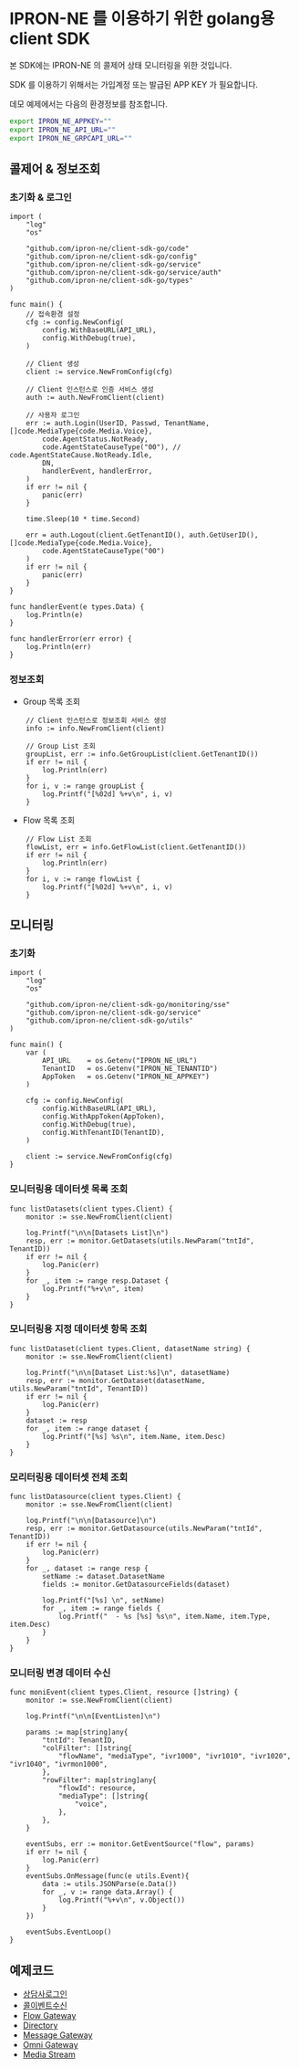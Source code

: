 # IPRON-NE 를 이용하기 위한 golang용 client SDK

본 SDK에는 IPRON-NE 의 콜제어 상태 모니터링을 위한 것입니다.

SDK 를 이용하기 위해서는 가입계정 또는 발급된 APP KEY 가 필요합니다.

데모 예제에서는 다음의 환경정보를 참조합니다.
```sh
export IPRON_NE_APPKEY=""
export IPRON_NE_API_URL=""
export IPRON_NE_GRPCAPI_URL=""
```


## 콜제어 & 정보조회

### 초기화 & 로그인

```golang
import (
	"log"
	"os"

	"github.com/ipron-ne/client-sdk-go/code"
	"github.com/ipron-ne/client-sdk-go/config"
	"github.com/ipron-ne/client-sdk-go/service"
	"github.com/ipron-ne/client-sdk-go/service/auth"
	"github.com/ipron-ne/client-sdk-go/types"
)

func main() {
	// 접속환경 설정
	cfg := config.NewConfig(
		config.WithBaseURL(API_URL),
		config.WithDebug(true),
	)

	// Client 생성
	client := service.NewFromConfig(cfg)

	// Client 인스턴스로 인증 서비스 생성
	auth := auth.NewFromClient(client)

	// 사용자 로그인
	err := auth.Login(UserID, Passwd, TenantName, []code.MediaType{code.Media.Voice},
		code.AgentStatus.NotReady,
		code.AgentStateCauseType("00"), // code.AgentStateCause.NotReady.Idle,
		DN,
		handlerEvent, handlerError,
	)
	if err != nil {
		panic(err)
	}

	time.Sleep(10 * time.Second)

	err = auth.Logout(client.GetTenantID(), auth.GetUserID(), []code.MediaType{code.Media.Voice}, 
		code.AgentStateCauseType("00")
	)
	if err != nil {
		panic(err)
	}
}

func handlerEvent(e types.Data) {
	log.Println(e)
}

func handlerError(err error) {
	log.Println(err)
}

```

### 정보조회

- Group 목록 조회

```golang
	// Client 인스턴스로 정보조회 서비스 생성
	info := info.NewFromClient(client)

	// Group List 조회
	groupList, err := info.GetGroupList(client.GetTenantID())
	if err != nil {
		log.Println(err)
	}
	for i, v := range groupList {
		log.Printf("[%02d] %+v\n", i, v)
	}
```

- Flow 목록 조회

```golang
	// Flow List 조회
	flowList, err = info.GetFlowList(client.GetTenantID())
	if err != nil {
		log.Println(err)
	}
	for i, v := range flowList {
		log.Printf("[%02d] %+v\n", i, v)
	}
```

## 모니터링

### 초기화

```golang
import (
	"log"
	"os"

	"github.com/ipron-ne/client-sdk-go/monitoring/sse"
	"github.com/ipron-ne/client-sdk-go/service"
	"github.com/ipron-ne/client-sdk-go/utils"
)

func main() {
	var (
		API_URL    = os.Getenv("IPRON_NE_URL")
		TenantID   = os.Getenv("IPRON_NE_TENANTID")
		AppToken   = os.Getenv("IPRON_NE_APPKEY")
	)

	cfg := config.NewConfig(
		config.WithBaseURL(API_URL),
		config.WithAppToken(AppToken),
		config.WithDebug(true),
		config.WithTenantID(TenantID),
	)

	client := service.NewFromConfig(cfg)
}
```

### 모니터링용 데이터셋 목록 조회

```golang
func listDatasets(client types.Client) {
	monitor := sse.NewFromClient(client)

	log.Printf("\n\n[Datasets List]\n")
	resp, err := monitor.GetDatasets(utils.NewParam("tntId", TenantID))
	if err != nil {
		log.Panic(err)
	}
	for _, item := range resp.Dataset {
		log.Printf("%+v\n", item)
	}
}
```

### 모니터링용 지정 데이터셋 항목 조회

```golang
func listDataset(client types.Client, datasetName string) {
	monitor := sse.NewFromClient(client)

	log.Printf("\n\n[Dataset List:%s]\n", datasetName)
	resp, err := monitor.GetDataset(datasetName, utils.NewParam("tntId", TenantID))
	if err != nil {
		log.Panic(err)
	}
	dataset := resp
	for _, item := range dataset {
		log.Printf("[%s] %s\n", item.Name, item.Desc)
	}
}
```

### 모리터링용 데이터셋 전체 조회

```golang
func listDatasource(client types.Client) {
	monitor := sse.NewFromClient(client)

	log.Printf("\n\n[Datasource]\n")
	resp, err := monitor.GetDatasource(utils.NewParam("tntId", TenantID))
	if err != nil {
		log.Panic(err)
	}
	for _, dataset := range resp {
		setName := dataset.DatasetName
		fields := monitor.GetDatasourceFields(dataset)

		log.Printf("[%s] \n", setName)
		for _, item := range fields {
			log.Printf("  - %s [%s] %s\n", item.Name, item.Type, item.Desc)
		}
	}
}
```

### 모니터링 변경 데이터 수신

```golang
func moniEvent(client types.Client, resource []string) {
	monitor := sse.NewFromClient(client)

	log.Printf("\n\n[EventListen]\n")

	params := map[string]any{
		"tntId": TenantID,
		"colFilter": []string{
			"flowName", "mediaType", "ivr1000", "ivr1010", "ivr1020", "ivr1040", "ivrmon1000",
		},
		"rowFilter": map[string]any{
			"flowId": resource,
			"mediaType": []string{
				"voice",
			},
		},
	}

	eventSubs, err := monitor.GetEventSource("flow", params)
	if err != nil {
		log.Panic(err)
	}
	eventSubs.OnMessage(func(e utils.Event){
		data := utils.JSONParse(e.Data())
		for _, v := range data.Array() {
			log.Printf("%+v\n", v.Object())
		}
	})

	eventSubs.EventLoop()
}
```

## 예제코드

- [상담사로그인](examples/service/agentlogin)
- [콜이벤트수신](examples/service/callevent)
- [Flow Gateway](examples/service/flowgw)
- [Directory](examples/service/info)
- [Message Gateway](examples/service/msggw)
- [Omni Gateway](examples/service/omnigw)
- [Media Stream](examples/service/stream)
